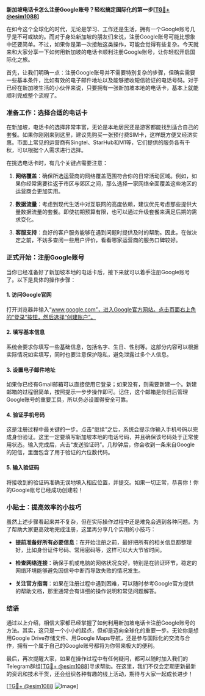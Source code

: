 **新加坡电话卡怎么注册Google账号？轻松搞定国际化的第一步[[TG💪+ @esim1088](https://t.me/s/esim1088)]**

在如今这个全球化的时代，无论是学习、工作还是生活，拥有一个Google账号几乎是不可或缺的。而对于身处新加坡的朋友们来说，注册Google账号可能比想象中还要简单。不过，如果你是第一次接触这类操作，可能会觉得有些复杂。今天就来和大家分享一下如何用新加坡的电话卡顺利注册Google账号，让你轻松开启国际化之旅。

首先，让我们明确一点：注册Google账号并不需要特别复杂的步骤，但确实需要一些基本条件，比如有效的电子邮件地址以及能够接收短信验证的电话号码。对于已经在新加坡生活的小伙伴来说，只要拥有一张新加坡本地的电话卡，基本上就能顺利完成整个流程了。

### **准备工作：选择合适的电话卡**

在新加坡，电话卡的选择非常丰富，无论是本地居民还是游客都能找到适合自己的套餐。如果你刚刚来到这里，建议先购买一张预付费SIM卡，这样既方便又经济实惠。市面上常见的运营商有Singtel、StarHub和M1等，它们提供的服务各有千秋，可以根据个人需求进行选择。

在挑选电话卡时，有几个关键点需要注意：

1. **网络覆盖**：确保所选运营商的网络覆盖范围符合你的日常活动区域。例如，如果你经常需要往返于市区与郊区之间，那么选择一家网络全面覆盖这些地区的运营商会更加实用。
   
2. **数据流量**：考虑到现代生活中对互联网的高度依赖，建议优先考虑那些提供大量数据流量的套餐。即使初期预算有限，也可以通过升级套餐来满足后期的需求变化。

3. **客服支持**：良好的客户服务能够在遇到问题时提供及时的帮助。因此，在做决定之前，不妨多查阅一些用户评价，看看哪家运营商的服务口碑较好。

### **正式开始：注册Google账号**

当你已经准备好了新加坡本地的电话卡后，接下来就可以着手注册Google账号了。以下是具体的操作步骤：

#### **1. 访问Google官网**

打开浏览器并输入“www.google.com”，进入Google官方网站。点击页面右上角的“登录”按钮，然后选择“创建账户”。

#### **2. 填写基本信息**

系统会要求你填写一些基础信息，包括名字、生日、性别等。这部分内容可以根据实际情况如实填写，同时也要注意保护隐私，避免泄露过多个人信息。

#### **3. 设置电子邮件地址**

如果你已经有Gmail邮箱可以直接使用它登录；如果没有，则需要新建一个。新建邮箱的过程很简单，按照提示一步步操作即可。记住，这个邮箱是你日后管理Google账号的重要工具，所以务必设置得安全可靠。

#### **4. 验证手机号码**

这是注册过程中最关键的一步。点击“继续”之后，系统会提示你输入手机号码以完成身份验证。这里一定要填写新加坡本地的电话号码，并且确保该号码处于正常使用状态。输入完成后，点击“发送验证码”。几秒钟后，你会收到一条来自Google的短信，里面包含了用于验证的六位数代码。

#### **5. 输入验证码**

将接收到的验证码准确无误地填入相应位置，并提交。如果一切正常，恭喜你！你的Google账号已经成功创建啦！

### **小贴士：提高效率的小技巧**

虽然上述步骤看起来并不复杂，但在实际操作过程中还是难免会遇到各种问题。为了帮助大家更高效地完成注册，这里再分享几个实用的小技巧：

- **提前准备好所有必要信息**：在开始注册之前，最好把所有的相关信息都整理好，比如身份证件号码、常用密码等，这样可以大大节省时间。
  
- **检查网络连接**：确保手机或电脑的网络状况良好，特别是在验证环节，稳定的网络环境能够避免因信号中断而导致失败的情况发生。

- **关注官方指南**：如果在注册过程中遇到困难，可以随时参考Google官方提供的帮助文档，那里通常会有详细的操作说明和常见问题解答。

### **结语**

通过以上介绍，相信大家都已经掌握了如何利用新加坡电话卡注册Google账号的方法。其实，这只是一个小小的起点，但却是迈向全球化的重要一步。无论你是想用Google Drive存储文件、用Google Maps导航，还是参与国际化的交流与合作，拥有一个属于自己的Google账号都将为你带来极大的便利。

最后，再次提醒大家，如果在操作过程中有任何疑问，都可以随时加入我们的Telegram群组[[TG💪+ @esim1088](https://t.me/s/esim1088)]寻求帮助。在这里，我们不仅会定期更新最新的资讯和技术干货，还会组织各种有趣的线上活动，期待与大家一起成长进步！

[[TG💪+ @esim1088](https://t.me/s/esim1088) ![Image](https://i.postimg.cc/4NQfJmqS/Snipaste-2025-05-13-00-14-12.png)]